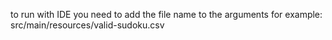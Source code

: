 to run with IDE you need to add the file name to the arguments
for example: src/main/resources/valid-sudoku.csv